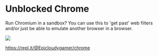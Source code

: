 # Unblocked Chrome
Run Chromium in a sandbox? You can use this to 'get past' web filters and/or just be able to emulate another browser in a browser.

<img src="https://https://github.com/QuiteAFancyEmerald/Unblocked-Chrome/blob/master/img.png"></img>

https://repl.it/@Epicloudygamer/chrome
